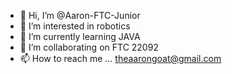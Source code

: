 - 👋 Hi, I’m @Aaron-FTC-Junior
- 👀 I’m interested in robotics
- 🌱 I’m currently learning JAVA
- 💞️ I’m collaborating on FTC 22092
- 📫 How to reach me ... theaarongoat@gmail.com

<!---
Aaron-FTC-Junior/Aaron-FTC-Junior is a ✨ special ✨ repository because its `README.md` (this file) appears on your GitHub profile.
You can click the Preview link to take a look at your changes.
--->
